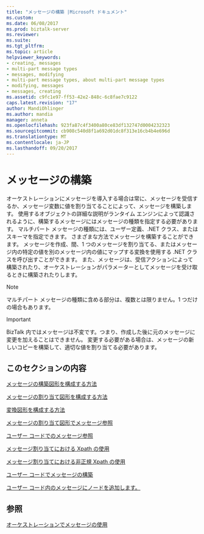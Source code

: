 ```yaml
---
title: "メッセージの構築 |Microsoft ドキュメント"
ms.custom: 
ms.date: 06/08/2017
ms.prod: biztalk-server
ms.reviewer: 
ms.suite: 
ms.tgt_pltfrm: 
ms.topic: article
helpviewer_keywords:
- creating, messages
- multi-part message types
- messages, modifying
- multi-part message types, about multi-part message types
- modifying, messages
- messages, creating
ms.assetid: c9fc1e97-ff53-42e2-848c-6c8fae7c9122
caps.latest.revision: "17"
author: MandiOhlinger
ms.author: mandia
manager: anneta
ms.openlocfilehash: 923fa87c4f3400a80ce83df132747d0004232323
ms.sourcegitcommit: cb908c540d8f1a692d01dc8f313e16cb4b4e696d
ms.translationtype: MT
ms.contentlocale: ja-JP
ms.lasthandoff: 09/20/2017
---
```

# <a name="constructing-messages"></a>メッセージの構築
オーケストレーションにメッセージを導入する場合は常に、メッセージを受信するか、メッセージ変数に値を割り当てることによって、メッセージを構築します。 使用するオブジェクトの詳細な説明がランタイム エンジンによって認識されるように、構築するメッセージにはメッセージの種類を指定する必要があります。 マルチパート メッセージの種類には、ユーザー定義、.NET クラス、またはスキーマを指定できます。 さまざまな方法でメッセージを構築することができます。 メッセージを作成、間、1 つのメッセージを割り当てる、またはメッセージ内の特定の値を別のメッセージ内の値にマップする変換を使用する .NET クラスを呼び出すことができます。 また、メッセージは、受信アクションによって構築されたり、オーケストレーションがパラメーターとしてメッセージを受け取るときに構築されたりします。  
  
> [!NOTE]
>  マルチパート メッセージの種類に含める部分は、複数とは限りません。1 つだけの場合もあります。  
  
> [!IMPORTANT]
>  BizTalk 内ではメッセージは不変です。つまり、作成した後に元のメッセージに変更を加えることはできません。 変更する必要がある場合は、メッセージの新しいコピーを構築して、適切な値を割り当てる必要があります。  
  
## <a name="in-this-section"></a>このセクションの内容  
 [メッセージの構築図形を構成する方法](../core/how-to-configure-the-construct-message-shape.md)  
  
 [メッセージの割り当て図形を構成する方法](../core/how-to-configure-the-message-assignment-shape.md) 
  
 [変換図形を構成する方法](../core/how-to-configure-the-transform-shape.md) 
  
 [メッセージの割り当て図形でメッセージ参照](../core/message-references-in-message-assignment-shape.md)  
  
 [ユーザー コードでのメッセージ参照](../core/message-references-in-user-code.md)  
  
 [メッセージ割り当てにおける Xpath の使用](../core/using-xpaths-in-message-assignments.md)  
  
 [メッセージ割り当てにおける非正規 Xpath の使用](../core/using-non-canonical-xpaths-in-message-assignments.md)  
  
 [ユーザー コードでメッセージの構築](../core/constructing-messages-in-user-code.md)  
  
 [ユーザー コード内のメッセージにノードを追加します。](../core/appending-nodes-to-messages-in-user-code.md)  
  
## <a name="see-also"></a>参照  
 [オーケストレーションでメッセージの使用](../core/using-messages-in-orchestrations.md)
